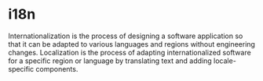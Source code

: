# i18n

Internationalization is the process of designing a software application so that it can be adapted to various languages and regions without engineering changes. Localization is the process of adapting internationalized software for a specific region or language by translating text and adding locale-specific components.
